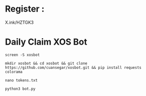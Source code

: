 # Register : 
X.ink/HZTGK3
# Daily Claim XOS Bot

```
screen -S xosbot
```

```
mkdir xosbot && cd xosbot && git clone https://github.com/cuansegar/xosbot.git && pip install requests colorama
```

```
nano tokens.txt
```

```
python3 bot.py
```
